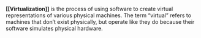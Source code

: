 **[[Virtualization]]** is the process of using software to create virtual representations of various physical machines. The term “virtual” refers to machines that don’t exist physically, but operate like they do because their software simulates physical hardware.